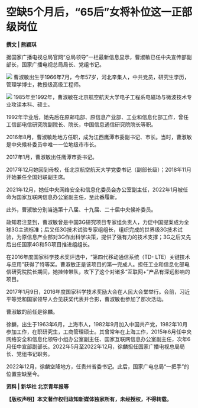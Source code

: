 # 空缺5个月后，“65后”女将补位这一正部级岗位

**撰文 | 熊颖琪**

据国家广播电视总局官网“总局领导”一栏最新信息显示，曹淑敏已任中央宣传部副部长，国家广播电视总局局长、党组书记。

![](https://inews.gtimg.com/news_bt/OqgJYQ2BX4UTw92QQXVnaO8EGSbH5xOMVJ6zishw5Wc5MAA/1000)
曹淑敏出生于1966年7月，今年57岁，河北辛集人，中共党员，研究生学历，管理学博士，教授级高级工程师。

![](https://inews.gtimg.com/news_bt/O7ySyYH1Fz_vCqb_kkt5xZD7jbrLC5xzCECJrJMvJjvQMAA/1000)
1985年至1992年，曹淑敏在北京航空航天大学电子工程系电磁场与微波技术专业攻读本科、硕士。

1992年毕业后，她先后在原邮电部、原信息产业部、工业和信息化部工作，曾任工信部电信研究院副院长、院长，中国信息通信研究院院长等职。

2016年8月，曹淑敏赴地方任职，成为江西鹰潭市委副书记、市长。当时，曹淑敏是中央候补委员中唯一一位地级市市长。

2017年1月，曹淑敏出任鹰潭市委书记。

2017年12月她回到母校，任北京航空航天大学党委书记（副部长级）；2018年11月开始兼任全国妇联副主席。

2021年12月，她任中央网络安全和信息化委员会办公室副主任，2022年1月被任命为国家互联网信息办公室副主任，至此番履新。

此外，曹淑敏分别当选第十八届、十九届、二十届中央候补委员。

政知君注意到，曹淑敏曾是中国3G研究项目专家组负责人，力促中国提案成为全球3G主流标准；后又任3G技术试验专家组组长，组织完成的世界级3G技术试验，为原信息产业部对3G作出科学决策，提供了强有力的技术支撑；3G之后又先后出任国家4G和5G项目推进组组长。

在2016年度国家科学技术奖评选中，“第四代移动通信系统（TD-
LTE）关键技术与应用”获得了特等奖。曹淑敏正是该项目的第一完成人。担任工业和信息化部电信研究院院长期间，她挂帅带队，攻下了这个对诸多“互联网+”产品有深远影响的项目。

2017年1月9日，2016年度国家科学技术奖励大会在人民大会堂举行。会前，习近平等党和国家领导人会见获奖代表并合影，曹淑敏也参加了那次活动。

曹淑敏的前任是徐麟。

徐麟，出生于1963年6月，上海市人，1982年9月加入中国共产党，1982年10月参加工作，在职研究生，工商管理硕士。其曾常年在上海工作，2015年6月任中央网络安全和信息化领导小组办公室副主任、国家互联网信息办公室副主任，次年6月任中宣部副部长。2022年5月至2022年12月，徐麟担任国家广播电视总局局长、党组书记职务。

2022年12月，徐麟空降地方，任贵州省委书记。此后，国家广电总局“一把手”的位置空缺至今。

**资料 | 新华社 北京青年报等**

**【版权声明】本文著作权归政知新媒体独家所有，未经授权，不得转载。**

